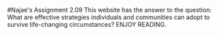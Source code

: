 #Najae's Assignment 2.09
This website has the answer to the question: What are effective strategies individuals and communities can adopt to survive life-changing circumstances?
ENJOY READING.
